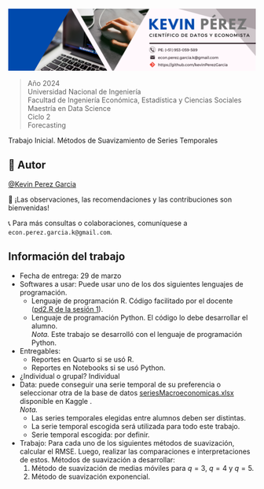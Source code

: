 ![logo](https://github.com/kevinPerezGarcia/kevinPerezGarcia/blob/main/logo.png)

> Año 2024 <br>
Universidad Nacional de Ingeniería <br>
Facultad de Ingeniería Económica, Estadística y Ciencias Sociales <br>
Maestría en Data Science <br>
Ciclo 2 <br>
Forecasting

Trabajo Inicial. Métodos de Suavizamiento de Series Temporales

## 👥 Autor

[@Kevin Perez Garcia](https://www.linkedin.com/in/kevinperezgarcia)

🤝 ¡Las observaciones, las recomendaciones y las contribuciones son bienvenidas!

📞 Para más consultas o colaboraciones, comuníquese a `econ.perez.garcia.k@gmail.com`.

## Información del trabajo

* Fecha de entrega: 29 de marzo
* Softwares a usar: Puede usar uno de los dos siguientes lenguajes de programación.
  - Lenguaje de programación R. Código facilitado por el docente ([pd2.R de la sesión 1](../sesion1/notebooks/pd2-componentes_suavizado_serieTemporal/code.R)).
  - Lenguaje de programación Python. El código lo debe desarrollar el alumno.<br>
  *Nota.* Este trabajo se desarrolló con el lenguaje de programación Python.
* Entregables:
  * Reportes en Quarto si se usó R.
  * Reportes en Notebooks si se usó Python.
* ¿Individual o grupal? Individual
* Data: puede conseguir una serie temporal de su preferencia o seleccionar otra de la base de datos [seriesMacroeconomicas.xlsx](https://www.kaggle.com/datasets/kevinprezgarca/peru-balanza-comercial-series-macroeconomicas/data) disponible en Kaggle .<br>
  *Nota.*
  - Las series temporales elegidas entre alumnos deben ser distintas.
  - La serie temporal escogida será utilizada para todo este trabajo.
  - Serie temporal escogida: por definir.
* Trabajo: Para cada uno de los siguientes métodos de suavización, calcular el RMSE. Luego, realizar las comparaciones e interpretaciones de estos. Métodos de suavización a desarrollar:
  1. Método de suavización de medias móviles para $q=3$, $q=4$ y $q=5$.
  2. Método de suavización exponencial.